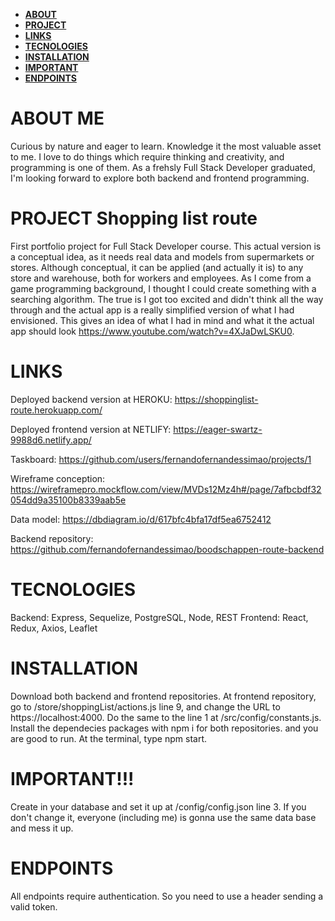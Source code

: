 - **[ABOUT](#ABOUT)**
- **[PROJECT](#PROJECT)**
- **[LINKS](#LINKS)**
- **[TECNOLOGIES](#TECNOLOGIES)**
- **[INSTALLATION](#INSTALLATION)**
- **[IMPORTANT](#IMPORTANT!!!)**
- **[ENDPOINTS](#ENDPOINTS)**

# ABOUT ME

Curious by nature and eager to learn. Knowledge it the most valuable asset to me. I love to do things which require thinking and creativity, and programming is one of them. As a frehsly Full Stack Developer graduated, I'm looking forward to explore both backend and frontend programming. 


# PROJECT Shopping list route 

First portfolio project for Full Stack Developer course. This actual version is a conceptual idea, as it needs real data and models from supermarkets or stores. Although conceptual, it can be applied (and actually it is) to any store and warehouse, both for workers and employees. 
As I come from a game programming background, I thought I could create something with a searching algorithm. The true is I got too excited and didn't think all the way through and the actual app is a really simplified version of what I had envisioned.
This gives an idea of what I had in mind and what it the actual app should look https://www.youtube.com/watch?v=4XJaDwLSKU0. 

# LINKS

Deployed backend version at HEROKU: https://shoppinglist-route.herokuapp.com/

Deployed frontend version at NETLIFY: https://eager-swartz-9988d6.netlify.app/

Taskboard: https://github.com/users/fernandofernandessimao/projects/1

Wireframe conception: https://wireframepro.mockflow.com/view/MVDs12Mz4h#/page/7afbcbdf32054dd9a35100b8339aab5e

Data model: https://dbdiagram.io/d/617bfc4bfa17df5ea6752412

Backend repository: https://github.com/fernandofernandessimao/boodschappen-route-backend

# TECNOLOGIES 

Backend: Express, Sequelize, PostgreSQL, Node, REST
Frontend: React, Redux, Axios, Leaflet

# INSTALLATION

Download both backend and frontend repositories. At frontend repository, go to /store/shoppingList/actions.js line 9, and change the URL to https://localhost:4000. Do the same to the line 1 at /src/config/constants.js. Install the dependecies packages with npm i for both repositories. and you are good to run. At the terminal, type npm start.

# IMPORTANT!!!

Create in your database and set it up at /config/config.json line 3. If you don't change it, everyone (including me) is gonna use the same data base and
mess it up.

# ENDPOINTS

  All endpoints require authentication. So you need to use a header sending a valid token.